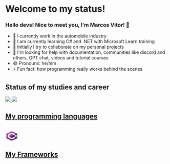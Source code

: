 # Welcome to my status!

### Hello devs! Nice to meet you, I'm Marcos Vitor! 👋

- 🔭 I currently work in the automobile industry
- 🌱 I am currently learning C# and .NET with Microsoft Learn training
- 👯 Initially I try to collaborate on my personal projects
- 🤔 I'm looking for help with documentation, communities like discord and others, GPT chat, videos and tutorial courses
- 😄 Pronouns: he/him
- ⚡ Fun fact: how programming really works behind the scenes

## Status of my studies and career

<div>
	<a href="https://github.com/Marcos-Vitor123"/>
	<img height="180em" src="https://github-readme-stats.vercel.app/api?username=Marcos-Vitor123&show_icons=true&theme=dark"/>
	<img height="180em" src="https://github-readme-stats.vercel.app/api/top-langs/?username=Marcos-Vitor123&show_icons=true&theme=dark"/>   
</div>
		
## My programming languages
	
<div style="display: inline_block"><br>
        <img align="center" alt="C#" height="30" width="40" src="img\csharp-original.svg"/>
</div>

## My Frameworks

             
